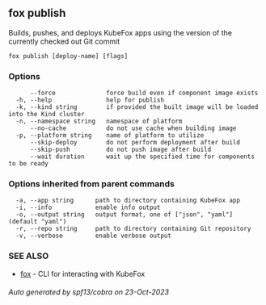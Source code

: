## fox publish

Builds, pushes, and deploys KubeFox apps using the version of the currently checked out Git commit

```
fox publish [deploy-name] [flags]
```

### Options

```
      --force              force build even if component image exists
  -h, --help               help for publish
  -k, --kind string        if provided the built image will be loaded into the Kind cluster
  -n, --namespace string   namespace of platform
      --no-cache           do not use cache when building image
  -p, --platform string    name of platform to utilize
      --skip-deploy        do not perform deployment after build
      --skip-push          do not push image after build
      --wait duration      wait up the specified time for components to be ready
```

### Options inherited from parent commands

```
  -a, --app string      path to directory containing KubeFox app
  -i, --info            enable info output
  -o, --output string   output format, one of ["json", "yaml"] (default "yaml")
  -r, --repo string     path to directory containing Git repository
  -v, --verbose         enable verbose output
```

### SEE ALSO

* [fox](fox.md)	 - CLI for interacting with KubeFox

###### Auto generated by spf13/cobra on 23-Oct-2023

